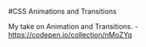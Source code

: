 #CSS Animations and Transitions

My take on Animation and Transitions. - https://codepen.io/collection/nMoZYq

